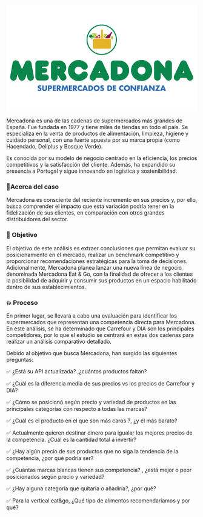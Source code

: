 ![Mercadona](https://github.com/GiselleGiralte/Mercadona_Project/blob/main/mercadona.png)

Mercadona es una de las cadenas de supermercados más grandes de España. Fue fundada en 1977 y tiene miles de tiendas en todo el país. Se especializa en la venta de productos de alimentación, limpieza, higiene y cuidado personal, con una fuerte apuesta por su marca propia (como Hacendado, Deliplus y Bosque Verde).

Es conocida por su modelo de negocio centrado en la eficiencia, los precios competitivos y la satisfacción del cliente. Además, ha expandido su presencia a Portugal y sigue innovando en logística y sostenibilidad.


### 💎Acerca del caso
Mercadona es consciente del reciente incremento en sus precios y, por ello, busca comprender el impacto que esta variación podría tener en la fidelización de sus clientes, en comparación con otros grandes distribuidores del sector.

### 🎯 Objetivo
El objetivo de este análisis es extraer conclusiones que permitan evaluar su posicionamiento en el mercado, realizar un benchmark competitivo y proporcionar recomendaciones estratégicas para la toma de decisiones. Adicionalmente, Mercadona planea lanzar una nueva línea de negocio denominada Mercadona Eat & Go, con la finalidad de ofrecer a los clientes la posibilidad de adquirir y consumir sus productos en un espacio habilitado dentro de sus establecimientos.

### 💥 Proceso
En primer lugar, se llevará a cabo una evaluación para identificar los supermercados que representan una competencia directa para Mercadona. En este análisis, se ha determinado que Carrefour y DIA son los principales competidores, por lo que el estudio se centrará en estas dos cadenas para realizar un análisis comparativo detallado.

Debido al objetivo que busca Mercadona, han surgido las siguientes preguntas:

✅ ¿Está su API actualizada? ,¿cuántos productos faltan?

✅ ¿Cuál es la diferencia media de sus precios vs los precios de Carrefour y DIA?

✅ ¿Cómo se posicionó según precio y variedad de productos en las principales categorías con respecto a todas las marcas?

✅ ¿Cuál es el producto en el que son más caros ?, ¿y el más barato?

✅ Actualmente quieren destinar dinero para igualar los mejores precios de la competencia. ¿Cuál es la cantidad total a invertir?

✅ ¿Hay algún precio de sus productos que no siga la tendencia de la competencia, ¿por qué podría ser?

✅ ¿Cuántas marcas blancas tienen sus competencia? , ¿está mejor o peor posicionados según precio y variedad?

✅ ¿Hay alguna categoría que quitaría o añadiría?, ¿por qué?

✅ Para la vertical eat&go, ¿Qué tipo de alimentos recomendaríamos y por qué?

